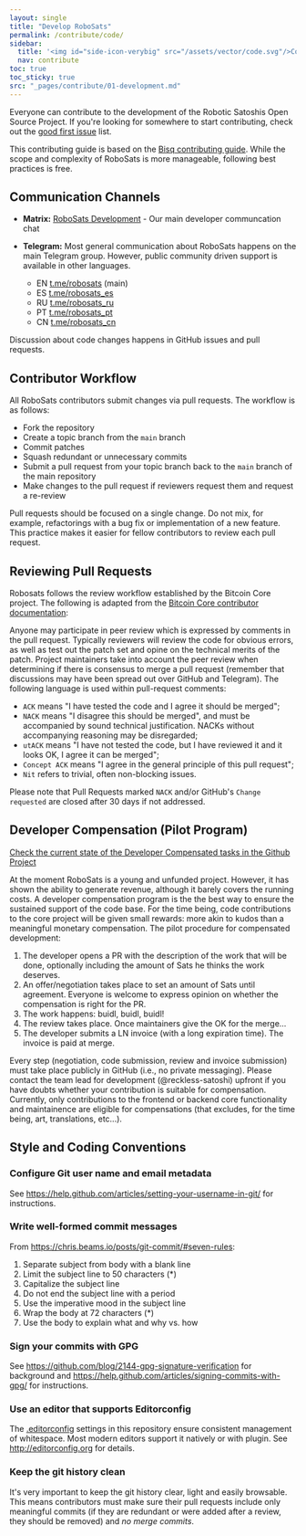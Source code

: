 ```yaml
---
layout: single
title: "Develop RoboSats"
permalink: /contribute/code/
sidebar:
  title: '<img id="side-icon-verybig" src="/assets/vector/code.svg"/>Code'
  nav: contribute
toc: true
toc_sticky: true
src: "_pages/contribute/01-development.md"
---
```


Everyone can contribute to the development of the Robotic Satoshis Open Source Project. If you're looking for somewhere to start contributing, check out the [good first issue](https://github.com/RoboSats/robosats/issues?q=is%3Aopen+is%3Aissue+label%3A"good+first+issue") list.


This contributing guide is based on the [Bisq contributing guide](https://github.com/bisq-network/bisq/blob/master/CONTRIBUTING.md). While the scope and complexity of RoboSats is more manageable, following best practices is free.

## Communication Channels

- **Matrix:** [RoboSats Development](https://matrix.to/#/#robosats:matrix.org) - Our main developer communcation chat

- **Telegram:**
  Most general communication about RoboSats happens on the main Telegram group. However, public community driven support is available in other languages.
  * EN [t.me/robosats](https://t.me/robosats) (main)
  * ES [t.me/robosats_es](https://t.me/robosats_es)
  * RU [t.me/robosats_ru](https://t.me/robosats_ru)
  * PT [t.me/robosats_pt](https://t.me/robosats_pt)
  * CN [t.me/robosats_cn](https://t.me/robosats_cn)

Discussion about code changes happens in GitHub issues and pull requests.


## Contributor Workflow

All RoboSats contributors submit changes via pull requests. The workflow is as follows:

 - Fork the repository
 - Create a topic branch from the `main` branch
 - Commit patches
 - Squash redundant or unnecessary commits
 - Submit a pull request from your topic branch back to the `main` branch of the main repository
 - Make changes to the pull request if reviewers request them and request a re-review

Pull requests should be focused on a single change. Do not mix, for example, refactorings with a bug fix or implementation of a new feature. This practice makes it easier for fellow contributors to review each pull request.


## Reviewing Pull Requests

Robosats follows the review workflow established by the Bitcoin Core project. The following is adapted from the [Bitcoin Core contributor documentation](https://github.com/bitcoin/bitcoin/blob/master/CONTRIBUTING.md#peer-review):

Anyone may participate in peer review which is expressed by comments in the pull request. Typically reviewers will review the code for obvious errors, as well as test out the patch set and opine on the technical merits of the patch. Project maintainers take into account the peer review when determining if there is consensus to merge a pull request (remember that discussions may have been spread out over GitHub and Telegram). The following language is used within pull-request comments:

 - `ACK` means "I have tested the code and I agree it should be merged";
 - `NACK` means "I disagree this should be merged", and must be accompanied by sound technical justification. NACKs without accompanying reasoning may be disregarded;
 - `utACK` means "I have not tested the code, but I have reviewed it and it looks OK, I agree it can be merged";
 - `Concept ACK` means "I agree in the general principle of this pull request";
 - `Nit` refers to trivial, often non-blocking issues.

Please note that Pull Requests marked `NACK` and/or GitHub's `Change requested` are closed after 30 days if not addressed.

## Developer Compensation (Pilot Program)

[Check the current state of the Developer Compensated tasks in the Github Project](https://github.com/users/Reckless-Satoshi/projects/2/views/5)

At the moment RoboSats is a young and unfunded project. However, it has shown the ability to generate revenue, although it barely covers the running costs. A developer compensation program is the the best way to ensure the sustained support of the code base. For the time being, code contributions to the core project will be given small rewards: more akin to kudos than a meaningful monetary compensation. The pilot procedure for compensated development:

1. The developer opens a PR with the description of the work that will be done, optionally including the amount of Sats he thinks the work deserves.
2. An offer/negotiation takes place to set an amount of Sats until agreement. Everyone is welcome to express opinion on whether the compensation is right for the PR.
3. The work happens: buidl, buidl, buidl!
4. The review takes place. Once maintainers give the OK for the merge...
5. The developer submits a LN invoice (with a long expiration time). The invoice is paid at merge.

Every step (negotiation, code submission, review and invoice submission) must take place publicly in GitHub (i.e., no private messaging). Please contact the team lead for development (@reckless-satoshi) upfront if you have doubts whether your contribution is suitable for compensation. Currently, only contributions to the frontend or backend core functionality and maintainence are eligible for compensations (that excludes, for the time being, art, translations, etc...).

## Style and Coding Conventions

### Configure Git user name and email metadata

See https://help.github.com/articles/setting-your-username-in-git/ for instructions.

### Write well-formed commit messages

From https://chris.beams.io/posts/git-commit/#seven-rules:

 1. Separate subject from body with a blank line
 2. Limit the subject line to 50 characters (*)
 3. Capitalize the subject line
 4. Do not end the subject line with a period
 5. Use the imperative mood in the subject line
 6. Wrap the body at 72 characters (*)
 7. Use the body to explain what and why vs. how


### Sign your commits with GPG

See https://github.com/blog/2144-gpg-signature-verification for background and
https://help.github.com/articles/signing-commits-with-gpg/ for instructions.

### Use an editor that supports Editorconfig

The [.editorconfig](.editorconfig) settings in this repository ensure consistent management of whitespace. Most modern editors support it natively or with plugin. See http://editorconfig.org for details.

### Keep the git history clean

It's very important to keep the git history clear, light and easily browsable. This means contributors must make sure their pull requests include only meaningful commits (if they are redundant or were added after a review, they should be removed) and _no merge commits_.